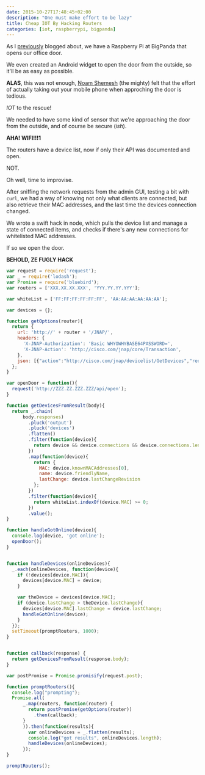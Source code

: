 ```yaml
---
date: 2015-10-27T17:48:45+02:00
description: "One must make effort to be lazy"
title: Cheap IOT By Hacking Routers
categories: [iot, raspberrypi, bigpanda]
---
```


As I [previously](/2015/03/05/raspberry-pi-powered-door) blogged about, we have a Raspberry Pi at BigPanda that opens our office door.

We even created an Android widget to open the door from the outside, so it'll be as easy as possible.

**ALAS**, this was not enough, [Noam Shemesh](http://noamsh.com/) (the mighty) felt that the effort of actually taking out your mobile phone when approching the door is tedious.

*IOT* to the rescue!

We needed to have some kind of sensor that we're approaching the door from the outside, and of course be secure (*ish*).

**AHA! WIFI!!!1**

The routers have a device list, now if only their API was documented and open.

NOT.

Oh well, time to improvise.

After sniffing the network requests from the admin GUI, testing a bit with `curl`, we had a way of knowing not only what clients are connected, but also retrieve their MAC addresses, and the last time the devices connection changed.

We wrote a swift hack in node, which pulls the device list and manage a state of connected items, and checks if there's any new connections for whitelisted MAC addresses. 

If so we open the door.

**BEHOLD, ZE FUGLY HACK**

```javascript
var request = require('request');
var _ = require('lodash');
var Promise = require('bluebird');
var routers = ['XXX.XX.XX.XXX', 'YYY.YY.YY.YYY'];

var whiteList = ['FF:FF:FF:FF:FF:FF', 'AA:AA:AA:AA:AA:AA'];

var devices = {};

function getOptions(router){
  return {
    url: 'http://' + router + '/JNAP/',
    headers: {
      'X-JNAP-Authorization': 'Basic WHYOWHYBASE64PASSWORD=',
      'X-JNAP-Action': 'http://cisco.com/jnap/core/Transaction',
    },
    json: [{"action":"http://cisco.com/jnap/devicelist/GetDevices","request":{"sinceRevision":0}},{"action":"http://cisco.com/jnap/networkconnections/GetNetworkConnections","request":{}}]
  };
}

var openDoor = function(){
  request('http://ZZZ.ZZ.ZZZ.ZZZ/api/open');
}

function getDevicesFromResult(body){
  return _.chain(
      body.responses)
        .pluck('output')
        .pluck('devices')
        .flatten()
        .filter(function(device){
          return device && device.connections && device.connections.length > 0;
        })
        .map(function(device){
          return {
            MAC: device.knownMACAddresses[0],
            name: device.friendlyName,
            lastChange: device.lastChangeRevision
          };
        })
        .filter(function(device){
          return whiteList.indexOf(device.MAC) >= 0;
        })
        .value();
}

function handleGotOnline(device){
  console.log(device, 'got online');
  openDoor();
}


function handleDevices(onlineDevices){
  _.each(onlineDevices, function(device){
    if (!devices[device.MAC]){
      devices[device.MAC] = device;
    }

    var theDevice = devices[device.MAC];
    if (device.lastChange > theDevice.lastChange){
      devices[device.MAC].lastChange = device.lastChange;
      handleGotOnline(device);
    }
  });
  setTimeout(promptRouters, 1000);
}


function callback(response) {
  return getDevicesFromResult(response.body);
}

var postPromise = Promise.promisify(request.post);

function promptRouters(){
  console.log("prompting");
  Promise.all(
      _.map(routers, function(router) {
        return postPromise(getOptions(router))
          .then(callback);
      }
      )).then(function(results){
        var onlineDevices = _.flatten(results);
        console.log("got results", onlineDevices.length);
        handleDevices(onlineDevices);
      });
}

promptRouters();
```
